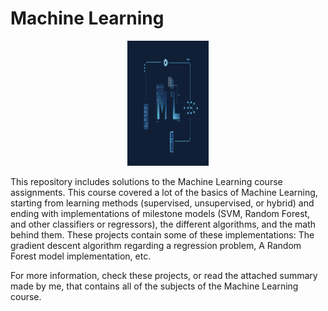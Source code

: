 # **Machine Learning** #

<p align="center">
  <img width=130 height=200 src="ML.gif">
</p>

This repository includes solutions to the Machine Learning course assignments.
This course covered a lot of the basics of Machine Learning, starting from learning methods (supervised, unsupervised, or hybrid) and ending with implementations of milestone models (SVM, Random Forest, and other classifiers or regressors), the different algorithms, and the math behind them.
These projects contain some of these implementations: The gradient descent algorithm regarding a regression problem, A Random Forest model implementation, etc.

For more information, check these projects, or read the attached summary made by me, that contains all of the subjects of the Machine Learning course.